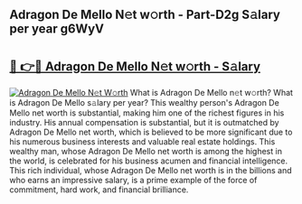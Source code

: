 ## Adragon De Mello N𝚎t w𝚘rth - Part-D2g S𝚊lary per year g6WyV

# <h2><a href="http://gc3kpv7.nevu.top/?p=Adragon+De+Mello">🔗 👉🔴 Adragon De Mello N𝚎t w𝚘rth - S𝚊lary</a></h2>

[![Adragon De Mello N𝚎t W𝚘rth](https://i.imgur.com/Oavwk0R.jpeg)](http://gc3kpv7.nevu.top/?p=Adragon+De+Mello)
What is Adragon De Mello n𝚎t w𝚘rth? What is Adragon De Mello s𝚊lary per year?
This wealthy person's Adragon De Mello net worth is substantial, making him one of the richest figures in his industry. His annual compensation is substantial, but it is outmatched by Adragon De Mello net worth, which is believed to be more significant due to his numerous business interests and valuable real estate holdings. This wealthy man, whose Adragon De Mello net worth is among the highest in the world, is celebrated for his business acumen and financial intelligence. This rich individual, whose Adragon De Mello net worth is in the billions and who earns an impressive salary, is a prime example of the force of commitment, hard work, and financial brilliance.
